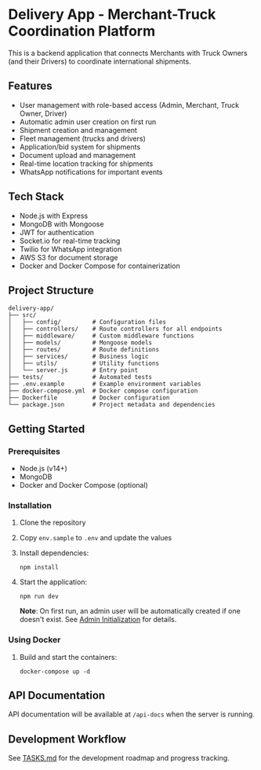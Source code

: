 # Delivery App - Merchant-Truck Coordination Platform

This is a backend application that connects Merchants with Truck Owners (and their Drivers) to coordinate international shipments.

## Features

- User management with role-based access (Admin, Merchant, Truck Owner, Driver)
- Automatic admin user creation on first run
- Shipment creation and management
- Fleet management (trucks and drivers)
- Application/bid system for shipments
- Document upload and management
- Real-time location tracking for shipments
- WhatsApp notifications for important events

## Tech Stack

- Node.js with Express
- MongoDB with Mongoose
- JWT for authentication
- Socket.io for real-time tracking
- Twilio for WhatsApp integration
- AWS S3 for document storage
- Docker and Docker Compose for containerization

## Project Structure

```
delivery-app/
├── src/
│   ├── config/         # Configuration files
│   ├── controllers/    # Route controllers for all endpoints
│   ├── middleware/     # Custom middleware functions
│   ├── models/         # Mongoose models
│   ├── routes/         # Route definitions
│   ├── services/       # Business logic
│   ├── utils/          # Utility functions
│   └── server.js       # Entry point
├── tests/              # Automated tests
├── .env.example        # Example environment variables
├── docker-compose.yml  # Docker compose configuration
├── Dockerfile          # Docker configuration
└── package.json        # Project metadata and dependencies
```

## Getting Started

### Prerequisites

- Node.js (v14+)
- MongoDB
- Docker and Docker Compose (optional)

### Installation

1. Clone the repository
2. Copy `env.sample` to `.env` and update the values
3. Install dependencies:
   ```
   npm install
   ```
4. Start the application:
   ```
   npm run dev
   ```
   
   **Note**: On first run, an admin user will be automatically created if one doesn't exist. See [Admin Initialization](docs/ADMIN_INITIALIZATION.md) for details.

### Using Docker

1. Build and start the containers:
   ```
   docker-compose up -d
   ```

## API Documentation

API documentation will be available at `/api-docs` when the server is running.

## Development Workflow

See [TASKS.md](./TASKS.md) for the development roadmap and progress tracking.
